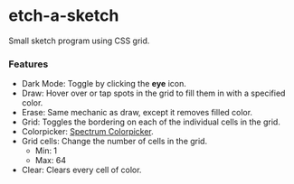 # etch-a-sketch
Small sketch program using CSS grid.

### Features
- Dark Mode: Toggle by clicking the **eye** icon.
- Draw: Hover over or tap spots in the grid to fill them in with a specified color.
- Erase: Same mechanic as draw, except it removes filled color.
- Grid: Toggles the bordering on each of the individual cells in the grid.
- Colorpicker: [Spectrum Colorpicker](https://github.com/bgrins/spectrum).
- Grid cells: Change the number of cells in the grid.
    - Min: 1
    - Max: 64
- Clear: Clears every cell of color.
